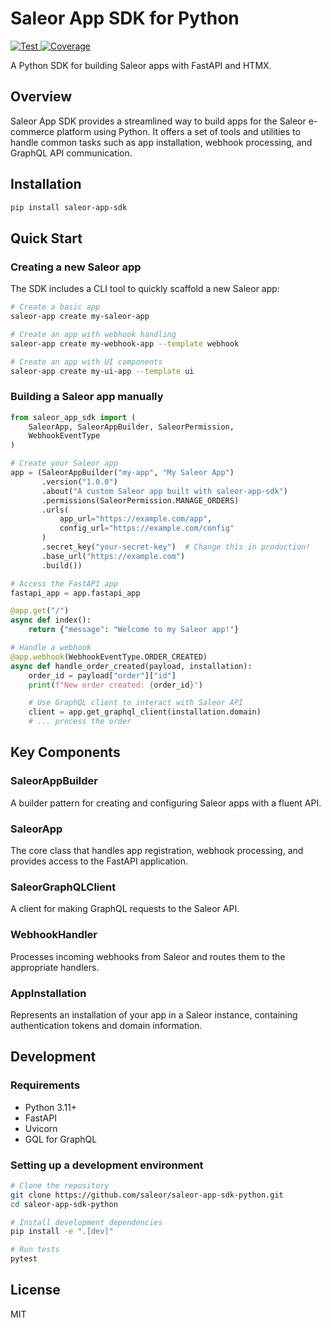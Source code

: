 # Saleor App SDK for Python

<a href="https://github.com/yevhenii./saleor-app-sdk-py/actions?query=workflow%3ATest+event%3Apush+branch%3Amaster" target="_blank">
    <img src="https://github.com/saleor/saleor-app-sdk-py/actions/workflows/test.yml/badge.svg?event=push&branch=master" alt="Test">
</a>
<a href="https://codecov.io/gh/saleor/saleor-app-sdk-py" target="_blank">
    <img src="https://codecov.io/gh/saleor/saleor-app-sdk-py/branch/master/graph/badge.svg" alt="Coverage">
</a>

A Python SDK for building Saleor apps with FastAPI and HTMX.

## Overview

Saleor App SDK provides a streamlined way to build apps for the Saleor e-commerce platform using Python. It offers a set of tools and utilities to handle common tasks such as app installation, webhook processing, and GraphQL API communication.

## Installation

```bash
pip install saleor-app-sdk
```

## Quick Start

### Creating a new Saleor app

The SDK includes a CLI tool to quickly scaffold a new Saleor app:

```bash
# Create a basic app
saleor-app create my-saleor-app

# Create an app with webhook handling
saleor-app create my-webhook-app --template webhook

# Create an app with UI components
saleor-app create my-ui-app --template ui
```

### Building a Saleor app manually

```python
from saleor_app_sdk import (
    SaleorApp, SaleorAppBuilder, SaleorPermission,
    WebhookEventType
)

# Create your Saleor app
app = (SaleorAppBuilder("my-app", "My Saleor App")
       .version("1.0.0")
       .about("A custom Saleor app built with saleor-app-sdk")
       .permissions(SaleorPermission.MANAGE_ORDERS)
       .urls(
           app_url="https://example.com/app",
           config_url="https://example.com/config"
       )
       .secret_key("your-secret-key")  # Change this in production!
       .base_url("https://example.com")
       .build())

# Access the FastAPI app
fastapi_app = app.fastapi_app

@app.get("/")
async def index():
    return {"message": "Welcome to my Saleor app!"}

# Handle a webhook
@app.webhook(WebhookEventType.ORDER_CREATED)
async def handle_order_created(payload, installation):
    order_id = payload["order"]["id"]
    print(f"New order created: {order_id}")

    # Use GraphQL client to interact with Saleor API
    client = app.get_graphql_client(installation.domain)
    # ... process the order
```

## Key Components

### SaleorAppBuilder

A builder pattern for creating and configuring Saleor apps with a fluent API.

### SaleorApp

The core class that handles app registration, webhook processing, and provides access to the FastAPI application.

### SaleorGraphQLClient

A client for making GraphQL requests to the Saleor API.

### WebhookHandler

Processes incoming webhooks from Saleor and routes them to the appropriate handlers.

### AppInstallation

Represents an installation of your app in a Saleor instance, containing authentication tokens and domain information.

## Development

### Requirements

- Python 3.11+
- FastAPI
- Uvicorn
- GQL for GraphQL

### Setting up a development environment

```bash
# Clone the repository
git clone https://github.com/saleor/saleor-app-sdk-python.git
cd saleor-app-sdk-python

# Install development dependencies
pip install -e ".[dev]"

# Run tests
pytest
```

## License

MIT
